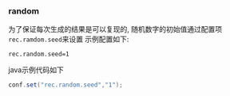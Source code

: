 ### random
为了保证每次生成的结果是可以复现的, 随机数字的初始值通过配置项`rec.ramdom.seed`来设置
示例配置如下:

```
rec.random.seed=1
```
java示例代码如下

```java
conf.set("rec.random.seed","1");
```